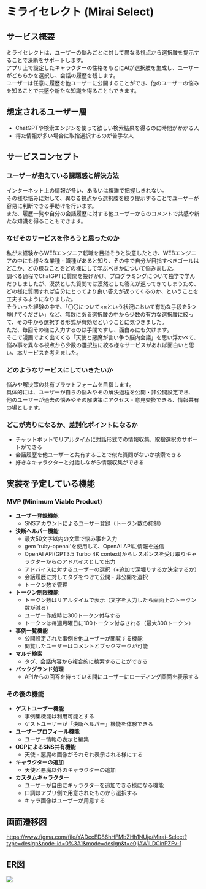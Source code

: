 # ミライセレクト (Mirai Select)

## サービス概要

ミライセレクトは、ユーザーの悩みごとに対して異なる視点から選択肢を提示することで決断をサポートします。  
アプリ上で設定したキャラクターの性格をもとにAIが選択肢を生成し、ユーザーがどちらかを選択し、会話の履歴を残します。  
ユーザーは任意に履歴を他ユーザーに公開することができ、他のユーザーの悩みを知ることで共感や新たな知識を得ることもできます。

## 想定されるユーザー層

- ChatGPTや検索エンジンを使って欲しい検索結果を得るのに時間がかかる人
- 得た情報が多い場合に取捨選択するのが苦手な人

## サービスコンセプト

### ユーザーが抱えている課題感と解決方法

インターネット上の情報が多い、あるいは複雑で把握しきれない。  
その様な悩みに対して、異なる視点から選択肢を絞り提示することでユーザーが容易に判断できる手助けを行います。  
また、履歴一覧や自分の会話履歴に対する他ユーザーからのコメントで共感や新たな知識を得ることもできます。

### なぜそのサービスを作ろうと思ったのか

私が未経験からWEBエンジニア転職を目指そうと決意したとき、WEBエンジニアの中にも様々な業種・職種があると知り、その中で自分が目指すべきゴールはどこか、どの様なことをどの様にして学ぶべきかについて悩みました。  
調べる過程でChatGPTに質問を投げかけ、プログラミングについて独学で学んだりしましたが、漠然とした質問では漠然とした答えが返ってきてしまうため、どの様に質問すれば自分にとってより良い答えが返ってくるのか、ということを工夫するようになりました。  
そういった経験の中で、「〇〇について××という状況において有効な手段を5つ挙げてください」など、無数にある選択肢の中から少数の有力な選択肢に絞って、その中から選択する形式が有効だということに気づきました。  
ただ、毎回その様に入力するのは手間ですし、面白みにも欠けます。  
そこで漫画でよく出てくる「天使と悪魔が言い争う脳内会議」を思い浮かべて、悩み事を異なる視点から少数の選択肢に絞る様なサービスがあれば面白いと思い、本サービスを考えました。

### どのようなサービスにしていきたいか

悩みや解決策の共有プラットフォームを目指します。  
具体的には、ユーザーが自らの悩みやその解決過程を公開・非公開設定でき、  
他のユーザーが過去の悩みやその解決策にアクセス・意見交換できる、情報共有の場とします。

### どこが売りになるか、差別化ポイントになるか

- チャットボットでリアルタイムに対話形式での情報収集、取捨選択のサポートができる
- 会話履歴を他ユーザーと共有することで似た質問がないか検索できる
- 好きなキャラクターと対話しながら情報収集ができる

## 実装を予定している機能

### MVP (Minimum Viable Product)

- **ユーザー登録機能**
  - SNSアカウントによるユーザー登録（トークン数の抑制）
- **決断ヘルパー機能**
  - 最大50文字以内の文章で悩み事を入力
  - gem 'ruby-openai'を使用して、OpenAI APIに情報を送信
  - OpenAI API(GPT3.5 Turbo 4K context)からレスポンスを受け取りキャラクターからのアドバイスとして出力
  - アドバイスに対するユーザーの選択（+追加で深堀りするか決定するか）
  - 会話履歴に対してタグをつけて公開・非公開を選択
  - トークン数で管理
- **トークン制限機能**
  - トークン数はリアルタイムで表示（文字を入力したら画面上のトークン数が減る）
  - ユーザー作成時に300トークン付与する
  - トークンは毎週月曜日に100トークン付与される（最大300トークン）
- **事例一覧機能**
  - 公開設定された事例を他ユーザーが閲覧する機能
  - 閲覧したユーザーはコメントとブックマークが可能
- **マルチ検索**
  - タグ、会話内容から複合的に検索することができる
- **バックグランド処理**
  - APIからの回答を待っている間にユーザーにローディング画面を表示する


### その後の機能

- **ゲストユーザー機能**
  - 事例集機能は利用可能とする
  - ゲストユーザーが「決断ヘルパー」機能を体験できる
- **ユーザープロフィール機能**
  - ユーザー情報の表示と編集
- **OGPによるSNS共有機能**
  - 天使・悪魔の画像がそれぞれ表示される様にする
- **キャラクターの追加**
  - 天使と悪魔以外のキャラクターの追加
- **カスタムキャラクター**
  - ユーザーが自由にキャラクターを追加できる様になる機能
  - 口調はアプリ側で用意されたものから選択する
  - キャラ画像はユーザーが用意する

## 画面遷移図
https://www.figma.com/file/YADccED86hHFMbZHh1NUje/Mirai-Select?type=design&node-id=0%3A1&mode=design&t=e0jiAWiLDCinPZFv-1

## ER図
<img src="./mirai_select_ER図.webp">
